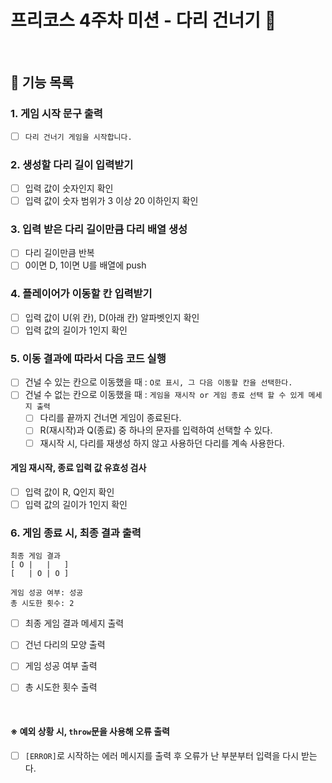 # 프리코스 4주차 미션 - 다리 건너기 🌉

<br/>

## 📃 기능 목록

### 1. 게임 시작 문구 출력   

   * [ ] `다리 건너기 게임을 시작합니다.`

### 2. 생성할 다리 길이 입력받기  

   * [ ] 입력 값이 숫자인지 확인  
   * [ ] 입력 값이 숫자 범위가 3 이상 20 이하인지 확인

### 3. 입력 받은 다리 길이만큼 다리 배열 생성  

   * [ ] 다리 길이만큼 반복  
   * [ ] 0이면 D, 1이면 U를 배열에 push

### 4. 플레이어가 이동할 칸 입력받기  

   * [ ] 입력 값이 U(위 칸), D(아래 칸) 알파벳인지 확인  
   * [ ] 입력 값의 길이가 1인지 확인

### 5. 이동 결과에 따라서 다음 코드 실행  

   * [ ] 건널 수 있는 칸으로 이동했을 때 : `O로 표시, 그 다음 이동할 칸을 선택한다.`  
   * [ ] 건널 수 없는 칸으로 이동했을 때 : `게임을 재시작 or 게임 종료 선택 할 수 있게 메세지 출력`
      * [ ] 다리를 끝까지 건너면 게임이 종료된다.
      * [ ] R(재시작)과 Q(종료) 중 하나의 문자를 입력하여 선택할 수 있다.
      * [ ] 재시작 시, 다리를 재생성 하지 않고 사용하던 다리를 계속 사용한다.  

#### 게임 재시작, 종료 입력 값 유효성 검사  

   * [ ] 입력 값이 R, Q인지 확인  
   * [ ] 입력 값의 길이가 1인지 확인

### 6. 게임 종료 시, 최종 결과 출력  

```
최종 게임 결과
[ O |   |   ]
[   | O | O ]

게임 성공 여부: 성공
총 시도한 횟수: 2
```

   * [ ] 최종 게임 결과 메세지 출력  
   * [ ] 건넌 다리의 모양 출력  
   * [ ] 게임 성공 여부 출력  
   * [ ] 총 시도한 횟수 출력



<br/>

#### ※ 예외 상황 시, `throw`문을 사용해 오류 출력
   * [ ] `[ERROR]`로 시작하는 에러 메시지를 출력 후 오류가 난 부분부터 입력을 다시 받는다.
<br/>

